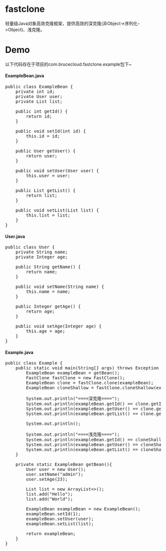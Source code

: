 # fastclone<br>
轻量级Java对象高效克隆框架，提供高效的深克隆(非Object->序列化->Object)、浅克隆。<br>
# Demo
 以下代码存在于项目的com.brucecloud.fastclone.example包下~
#### ExampleBean.java
<pre>
public class ExampleBean {
    private int id;
    private User user;
    private List list;

    public int getId() {
        return id;
    }

    public void setId(int id) {
        this.id = id;
    }

    public User getUser() {
        return user;
    }

    public void setUser(User user) {
        this.user = user;
    }

    public List getList() {
        return list;
    }

    public void setList(List list) {
        this.list = list;
    }
}
</pre>
#### User.java
<pre>
public class User {
    private String name;
    private Integer age;

    public String getName() {
        return name;
    }

    public void setName(String name) {
        this.name = name;
    }

    public Integer getAge() {
        return age;
    }

    public void setAge(Integer age) {
        this.age = age;
    }
}
</pre>
#### Example.java
<pre>
public class Example {
    public static void main(String[] args) throws Exception {
        ExampleBean exampleBean = getBean();
        FastClone fastClone = new FastClone();
        ExampleBean clone = fastClone.clone(exampleBean);
        ExampleBean cloneShallow = fastClone.cloneShallow(exampleBean);

        System.out.println("====深克隆====");
        System.out.println(exampleBean.getId() == clone.getId());
        System.out.println(exampleBean.getUser() == clone.getUser());
        System.out.println(exampleBean.getList() == clone.getList());

        System.out.println();

        System.out.println("====浅克隆====");
        System.out.println(exampleBean.getId() == cloneShallow.getId());
        System.out.println(exampleBean.getUser() == cloneShallow.getUser());
        System.out.println(exampleBean.getList() == cloneShallow.getList());
    }

    private static ExampleBean getBean(){
        User user = new User();
        user.setName("admin");
        user.setAge(23);

        List<String> list = new ArrayList<>();
        list.add("Hello");
        list.add("World");

        ExampleBean exampleBean = new ExampleBean();
        exampleBean.setId(1);
        exampleBean.setUser(user);
        exampleBean.setList(list);

        return exampleBean;
    }
}
</pre>
